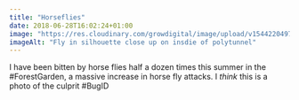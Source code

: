 ```yaml
---
title: "Horseflies"
date: 2018-06-28T16:02:24+01:00
image: "https://res.cloudinary.com/growdigital/image/upload/v1544220497/fly-41237301410.jpg"
imageAlt: "Fly in silhouette close up on insdie of polytunnel"
---
```


I have been bitten by horse flies half a dozen times this summer in the #ForestGarden, a massive increase in horse fly attacks. I _think_ this is a photo of the culprit #BugID
